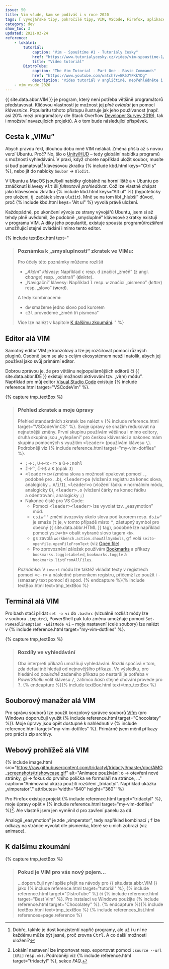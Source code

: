 ```yaml
---
issue: 50
title: Vim všude, kam se podíváš i v roce 2020
tags: [ vývojářské tipy, pokročilé tipy, VIM, VSCode, Firefox, aplikace, bash, PowerShell ]
category: dev
show_toc: 3
updated: 2021-03-24
reference:
    - lokální:
        tutoriál:
            caption: "Vim - Spouštíme #1 - Tutoriály česky"
            href: "https://www.tutorialycesky.cz/video/vim-spoustime-1/"
            title: "Video tutoriál"
        DistroTube:
            caption: "The Vim Tutorial - Part One - Basic Commands"
            href: "https://www.youtube.com/watch?v=ER5JYFKkYDg"
            description: "Video tutoriál v angličtině, nepřehlédněte i navazující díly!"
    - vim_vsude_2020
---
```


{{ site.data.abbr.VIM }} je program, který není potřeba většině programátorů představovat.
Klíčovou vlastností je možnost jej *plně ovládat* jen pomocí *klávesnice*.
Popularitu tohoto přístupu ilustruje jak jeho používanost (např. asi 20% mezi programátory dle Stack Overflow [Developer Survey 2019](https://insights.stackoverflow.com/survey/2019#technology-_-most-popular-development-environments)), tak i množství navazujících projektů.
A o tom bude následující příspěvek.

<!--more-->

## Cesta k „VIMu”
Abych pravdu řekl, dlouhou dobu mně VIM nelákal. Změna příšla až s novou verzí Ubuntu. Proč? No, šlo o [Unity/HUD](https://wiki.ubuntu.com/Unity/HUD "Článek na Ubuntu Wiki") – tedy globální nabídku programů s možností vyhledávání.
V praxi, když chcete například uložit soubor, musíte si buď pamatovat[^1] klávesovou zkratku {% include kbd.html keys="Ctrl s" %}, nebo jít do nabídky `Soubor` → `Uložit`.

V Ubuntu a MacOS jsou/byli nabídky globálně na horní liště a v Ubuntu po zmáčknutí klávesy <kbd>Alt</kbd> šli *fultextově prohledávat*.
Což lze vlastně chápat jako klávesovou zkratku {% include kbd.html keys="Alt ul" %} (hypoteticky pro uložení, tj. začátek slova `Uložit`).
Mně se na tom líbí „hlubší” důvod, proč {% include kbd.html keys="Alt ul" %} vyvolá právě uložení.

Každopádně, po ukončení vývoje ze strany vývojářů Ubuntu, jsem si až tehdy plně uvědomil, že podobně „smysluplné” klávesové zkratky existují v programu VIM. A díky jeho popularitě, existuje spousta programů/rozšíření umožňující stejné ovládání i mimo tento editor.

{% include textBox.html text="

> ### Poznámka k „smysluplnosti” zkratek ve VIMu:
> Pro účely této poznámky můžeme rozlišit
> - *„Akční” klávesy*: Například <kbd>c</kbd> resp. <kbd>d</kbd> značící „změň” (z angl. **c***hange*) resp. „odstraň” (**d***elete*).
> - „Navigační” klávesy: Například <kbd>l</kbd> resp. <kbd>w</kbd> značící „písmeno” (**l***etter*) resp. „slovo” (**w***ord*).
>
> A tedy kombinacemi:
> - <kbd>dw</kbd> smažeme jedno slovo pod kurorem
> - <kbd>c3l</kbd> provedeme „změň tři písmena”
>
> Více lze nalézt v kapitole [K dalšímu zkoumání](#pokud-je-vim-pro-vás-nový-pojem).
" %}

## Editor alá VIM
Samotný editor VIM je konzolový a lze jej rozšiřovat pomocí různých pluginů. Osobně jsem se ale s celým ekosystémem nesžil natolik, abych jej používal jako svůj primární editor.

Dobrou zprávou je, že pro většinu nejpopulárnějších editorů či {{ site.data.abbr.IDE }} existují možnosti aktivování tzv. „vi(m) módu”. Například pro můj editor [Visual Studio Code](https://cs.wikipedia.org/wiki/Visual_Studio_Code "Článek na Wikipedii") existuje {% include reference.html target="VSCodeVim" %}.

{% capture tmp_textBox %}

> ### Přehled zkratek a moje úpravy
> Přehled standardních zkratek lze nalézt v {% include reference.html target="VSCodeVimCS" %}. Svoje úpravy se snažím redukovat na nejnutnější změny.
> První skupinu používám většinou i mimo editory, druhá skupina jsou „vylepšení” pro českou klávesnici a nakonec mám skupinu pomocných s využitím <kbd>&lt;leader&gt;</kbd> (používám klávesu <kbd>&#92;</kbd>). Podrobněji viz {% include reference.html target="my-vim-dotfiles" %}.
> - <kbd>;</kbd>→<kbd>:</kbd>, <kbd>U</kbd>→<kbd>&lt;c-r&gt;</kbd> a <kbd>ú</kbd>→<kbd>:nohl</kbd>
> - <kbd>ž</kbd>→<kbd>^</kbd>, <kbd>č</kbd>→<kbd>$</kbd> a <kbd>K</kbd> (opak <kbd>J</kbd>)
> - <kbd>&lt;leader&gt;cw</kbd> (změna slova s možností opakovat pomocí <kbd>.</kbd>, podobně pro …<kbd>b</kbd>), <kbd>&lt;leader&gt;pa</kbd> (vložení z registru za konec slova, analogicky …<kbd>A</kbd>/<kbd>i</kbd>/<kbd>I</kbd>), <kbd>&lt;leader&gt;o</kbd> (vložení řádku v normálním módu, analogicky <kbd>O</kbd>), <kbd>&lt;leader&gt;,o</kbd> (vložení čárky na konec řádku a odentrování, analogicky <kbd>;</kbd>)
> - Nakonec čistě pro VS Code:
>    - Pomocí <kbd>&lt;leader&gt;&lt;leader&gt;</kbd> lze vyvolat tzv. „easymotion” mód.
>    - <kbd>csiw"'</kbd> změní úvozovky okolo slova pod kurorem resp. <kbd>dsiw"</kbd> je smaže (<kbd>t</kbd> je, v tomto případě místo <kbd>"</kbd>, zástupný symbol pro obecný {{ site.data.abbr.HTML }} tag), podobně lze například pomocí <kbd>ysiw&lt;b&gt;</kbd> obalit vybrané slovo tagem `<b>`.
>    - <kbd>gs</kbd> zavolá `workbench.action.showAllSymbols`, <kbd>gf</kbd> volá `seito-openfile.openFileFromText` (viz [Open file](https://marketplace.visualstudio.com/items?itemName=Fr43nk.seito-openfile "Rozšíření pro Visual Studio Code otevírající soubor pod kurzorem")).
>    - Pro zprovoznění záložek používám [Bookmarks](https://marketplace.visualstudio.com/items?itemName=alefragnani.Bookmarks) a příkazy `bookmarks.toggleLabeled`, `bookmarks.toggle` a `bookmarks.listFromAllFiles`.
>
> *Poznámka*: V `insert` módu lze taktéž vkládat texty v registrech pomocí <kbd>&lt;c-r&gt;</kbd> a následně písmenkem registru, přičemž lze použít i <kbd>-</kbd> (smazaný text pomocí <kbd>d</kbd>) apod.
{% endcapture %}{% include textBox.html text=tmp_textBox %}

## Terminál alá VIM
Pro bash stačí přidat `set -o vi` do `.bashrc` (vizuálně rozlišit módy lze v souboru `.inputrc`), PowerShell pak tuto změnu umožňuje pomocí `Set-PSReadlineOption -EditMode vi` – moje nastavení (celé soubory) lze nalézt v {% include reference.html target="my-vim-dotfiles" %}.

{% capture tmp_textBox %}

> ### Rozdíly ve vyhledávání
> Oba interpreti příkazů umožňují vyhledávání. *Rozdíl* spočívá v tom, zda defaultně hledají od nejnovějšího příkazu.
> Ve výsledku, pro hledání od *posledně* zadaného příkazu po nestarší je potřeba v *PowerShell*u volit klávesu <kbd>/</kbd>, zatímco *bash* stejné chování provede pro <kbd>?</kbd>.
{% endcapture %}{% include textBox.html text=tmp_textBox %}

## Souborový manažer alá VIM
Pro správu souborů lze použít konzolový správce souborů [Vifm](https://vifm.info/) (pro Windows doporučuji využít {% include reference.html target="Chocolatey" %}). Moje úpravy jsou opět dostupné k nahlédnutí v {% include reference.html target="my-vim-dotfiles" %}. Primárně jsem měnil příkazy pro práci s zip archivy.

## Webový prohlížeč alá VIM
{% include image.html
    src="https://raw.githubusercontent.com/tridactyl/tridactyl/master/doc/AMO_screenshots/trishowcase.gif"
    alt="Animace používání: o → otevření nové stránky, gi → fokus do prvního políčka ve formuláři na stránce, …"
    caption="Animovaná ukáza použití rozšíření „tridactyl”. Například ukázka „vimperator”."
    attributes='width="640" height="360"' %}

Pro Firefox existuje projekt {% include reference.html target="tridactyl" %}, moje úpravy opět v {% include reference.html target="my-vim-dotfiles" %}[^2]. Ale vlastně jsem jen vyměnil <kbd>d</kbd> pro zavření panelu za <kbd>dd</kbd>.

Analogií „easymotion” je zde „vimperator”, tedy například kombinací <kbd>;f</kbd> lze odkazy na stránce vyvolat dle písmenka, které se u nich zobrazí (viz animace).

## K dalšímu zkoumání
{% capture tmp_textBox %}

> ### Pokud je VIM pro vás nový pojem…
> …doporučuji nyní spíše přejít na návody pro {{ site.data.abbr.VIM }} jako {% include reference.html target="tutoriál" %}, {% include reference.html target="DistroTube" %} či {% include reference.html target="Best Vim" %}. Pro instalaci ve Windows použijte {% include reference.html target="Chocolatey" %}.
{% endcapture %}{% include textBox.html text=tmp_textBox %}
{% include references_list.html references=page.reference %}

[^1]: Dobře, takhle je dost konzistentí napříč programy, ale už i u ní ne každému může být jasné, proč zrovna <kbd>Ctrl</kbd>. A co další možnosti uložení?
[^2]: Lokální nastavení lze importovat resp. exportovat pomocí `:source --url [URL]` resp. `mkt`. Podrobněji viz {% include reference.html target="tridactyl" %}, sekce *FAQ*.
